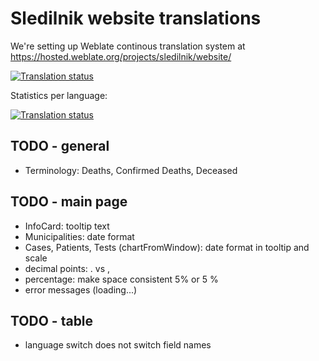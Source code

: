 # Sledilnik website translations

We're setting up Weblate continous translation system at https://hosted.weblate.org/projects/sledilnik/website/

[![Translation status](https://hosted.weblate.org/widgets/sledilnik/-/website/287x66-grey.png)](https://hosted.weblate.org/engage/sledilnik/?utm_source=widget)

Statistics per language:

[![Translation status](https://hosted.weblate.org/widgets/sledilnik/-/website/multi-auto.svg)](https://hosted.weblate.org/engage/sledilnik/?utm_source=widget)


## TODO - general
- Terminology: Deaths, Confirmed Deaths, Deceased

## TODO - main page
- InfoCard: tooltip text
- Municipalities: date format
- Cases, Patients, Tests (chartFromWindow): date format in tooltip and scale
- decimal points: . vs ,
- percentage: make space consistent 5% or 5 %
- error messages (loading...)

## TODO - table 
- language switch does not switch field names
